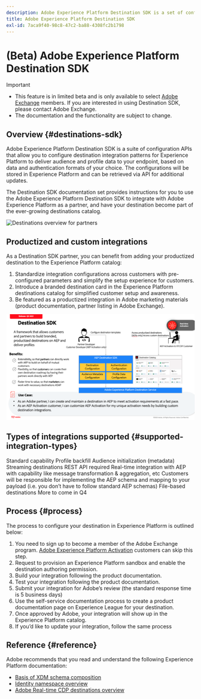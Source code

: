 ```yaml
---
description: Adobe Experience Platform Destination SDK is a set of configuration APIs that allow you to configure destination integration patterns for Experience Platform to deliver audience and profile data to your endpoint, based on data and authentication formats of your choice. The configurations will be stored in Experience Platform and can be retrieved via API for additional updates.
title: Adobe Experience Platform Destination SDK
exl-id: 7aca9f40-98c8-47c2-ba88-4308fc2b1798
---
```

# (Beta) Adobe Experience Platform Destination SDK

>[!IMPORTANT]
>
>* This feature is in limited beta and is only available to select [Adobe Exchange](https://partners.adobe.com/exchangeprogram/creativecloud.html) members. If you are interested in using Destination SDK, please contact Adobe Exchange. 
>* The documentation and the functionality are subject to change.

## Overview {#destinations-sdk}

Adobe Experience Platform Destination SDK is a suite of configuration APIs that allow you to configure destination integration patterns for Experience Platform to deliver audience and profile data to your endpoint, based on data and authentication formats of your choice. The configurations will be stored in Experience Platform and can be retrieved via API for additional updates.

The Destination SDK documentation set provides instructions for you to use the Adobe Experience Platform Destination SDK to integrate with Adobe Experience Platform as a partner, and have your destination become part of the ever-growing destinations catalog.

![Destinations overview for partners](./assets/destinations-overview.gif)

## Productized and custom integrations

As a Destination SDK partner, you can benefit from adding your productized destination to the Experience Platform catalog:
1. Standardize integration configurations across customers with pre-configured parameters and simplify the setup experience for customers.
2. Introduce a branded destination card in the Experience Platform destinations catalog for simplified customer setup and awareness.
3. Be featured as a productized integration in Adobe marketing materials (product documentation, partner listing in Adobe Exchange).

![Destination SDK visual diagram](./assets/destination-sdk-visual.png)

<!--

## Types of destinations in Adobe Experience Platform {#types-of-destinations}

In Adobe Experience Platform, we distinguish between two destination types - *connections* and *extensions*. In the user interface, customers can choose between two types of connection destinations, Profile Export destinations and Segment Export destinations. For more details around the difference between the different destination types, read [Destination Types and Categories](https://experienceleague.adobe.com/docs/experience-platform/destinations/destination-types.html?lang=en).

![Destination types](./assets/types-of-destinations.png)

This documentation set provides you with all the necessary information to add your destination to Adobe Experience Platform, as a *connection*, either Profile Export or Segment Export. To set up an extension, visit the [Experience Platform Launch developer portal](https://developer.adobelaunch.com/extensions/).

-->

## Types of integrations supported {#supported-integration-types}

Standard capability
Profile backfill
Audience initialization (metadata)
Streaming destinations
REST API required
Real-time integration with AEP with capability like message transformation & aggregation, etc
Customers will be responsible for implementing the AEP schema and mapping to your payload (i.e. you don’t have to follow standard AEP schemas)
File-based destinations
More to come in Q4

## Process {#process}

The process to configure your destination in Experience Platform is outlined below:

1. You need to sign up to become a member of the Adobe Exchange program. [Adobe Experience Platform Activation](https://helpx.adobe.com/legal/product-descriptions/adobe-experience-platform0.html) customers can skip this step.
2. Request to provision an Experience Platform sandbox and enable the destination authoring permission.
3. Build your integration following the product documentation.
4. Test your integration following the product documentation.
5. Submit your integration for Adobe’s review (the standard response time is 5 business days)
6. Use the self-service documentation process to create a product documentation page on Experience League for your destination.
7. Once approved by Adobe, your integration will show up in the Experience Platform catalog.
8. If you’d like to update your integration, follow the same process

## Reference {#reference}

Adobe recommends that you read and understand the following Experience Platform documentation:

* [Basis of XDM schema composition](https://experienceleague.adobe.com/docs/experience-platform/xdm/schema/composition.html?lang=en)
* [Identity namespace overview](https://experienceleague.adobe.com/docs/experience-platform/identity/namespaces.html?lang=en)
* [Adobe Real-time CDP destinations overview](https://experienceleague.adobe.com/docs/experience-platform/destinations/home.html?lang=en)